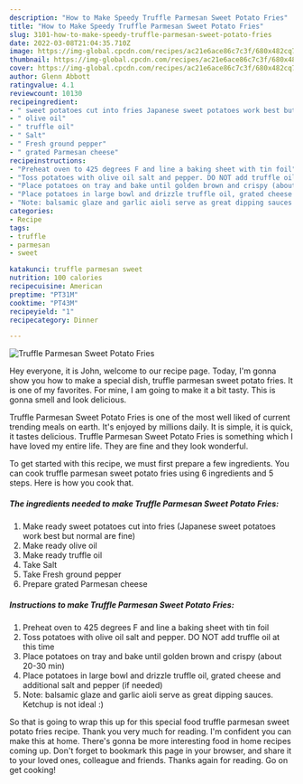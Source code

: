 ```yaml
---
description: "How to Make Speedy Truffle Parmesan Sweet Potato Fries"
title: "How to Make Speedy Truffle Parmesan Sweet Potato Fries"
slug: 3101-how-to-make-speedy-truffle-parmesan-sweet-potato-fries
date: 2022-03-08T21:04:35.710Z
image: https://img-global.cpcdn.com/recipes/ac21e6ace86c7c3f/680x482cq70/truffle-parmesan-sweet-potato-fries-recipe-main-photo.jpg
thumbnail: https://img-global.cpcdn.com/recipes/ac21e6ace86c7c3f/680x482cq70/truffle-parmesan-sweet-potato-fries-recipe-main-photo.jpg
cover: https://img-global.cpcdn.com/recipes/ac21e6ace86c7c3f/680x482cq70/truffle-parmesan-sweet-potato-fries-recipe-main-photo.jpg
author: Glenn Abbott
ratingvalue: 4.1
reviewcount: 10130
recipeingredient:
- " sweet potatoes cut into fries Japanese sweet potatoes work best but normal are fine"
- " olive oil"
- " truffle oil"
- " Salt"
- " Fresh ground pepper"
- " grated Parmesan cheese"
recipeinstructions:
- "Preheat oven to 425 degrees F and line a baking sheet with tin foil"
- "Toss potatoes with olive oil salt and pepper. DO NOT add truffle oil at this time"
- "Place potatoes on tray and bake until golden brown and crispy (about 20-30 min)"
- "Place potatoes in large bowl and drizzle truffle oil, grated cheese and additional salt and pepper (if needed)"
- "Note: balsamic glaze and garlic aioli serve as great dipping sauces. Ketchup is not ideal :)"
categories:
- Recipe
tags:
- truffle
- parmesan
- sweet

katakunci: truffle parmesan sweet 
nutrition: 100 calories
recipecuisine: American
preptime: "PT31M"
cooktime: "PT43M"
recipeyield: "1"
recipecategory: Dinner

---
```



![Truffle Parmesan Sweet Potato Fries](https://img-global.cpcdn.com/recipes/ac21e6ace86c7c3f/680x482cq70/truffle-parmesan-sweet-potato-fries-recipe-main-photo.jpg)

Hey everyone, it is John, welcome to our recipe page. Today, I'm gonna show you how to make a special dish, truffle parmesan sweet potato fries. It is one of my favorites. For mine, I am going to make it a bit tasty. This is gonna smell and look delicious.

Truffle Parmesan Sweet Potato Fries is one of the most well liked of current trending meals on earth. It's enjoyed by millions daily. It is simple, it is quick, it tastes delicious. Truffle Parmesan Sweet Potato Fries is something which I have loved my entire life. They are fine and they look wonderful.




To get started with this recipe, we must first prepare a few ingredients. You can cook truffle parmesan sweet potato fries using 6 ingredients and 5 steps. Here is how you cook that.

<!--inarticleads1-->

##### The ingredients needed to make Truffle Parmesan Sweet Potato Fries:

1. Make ready  sweet potatoes cut into fries (Japanese sweet potatoes work best but normal are fine)
1. Make ready  olive oil
1. Make ready  truffle oil
1. Take  Salt
1. Take  Fresh ground pepper
1. Prepare  grated Parmesan cheese




<!--inarticleads2-->

##### Instructions to make Truffle Parmesan Sweet Potato Fries:

1. Preheat oven to 425 degrees F and line a baking sheet with tin foil
1. Toss potatoes with olive oil salt and pepper. DO NOT add truffle oil at this time
1. Place potatoes on tray and bake until golden brown and crispy (about 20-30 min)
1. Place potatoes in large bowl and drizzle truffle oil, grated cheese and additional salt and pepper (if needed)
1. Note: balsamic glaze and garlic aioli serve as great dipping sauces. Ketchup is not ideal :)




So that is going to wrap this up for this special food truffle parmesan sweet potato fries recipe. Thank you very much for reading. I'm confident you can make this at home. There's gonna be more interesting food in home recipes coming up. Don't forget to bookmark this page in your browser, and share it to your loved ones, colleague and friends. Thanks again for reading. Go on get cooking!
